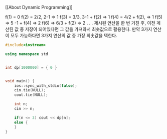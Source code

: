 [[About Dynamic Programming]]

f(1) = 0
f(2) = 2/2, 2-1 => 1
f(3) = 3/3, 3-1 + f(2) => 1
f(4) = 4/2 + f(2), => 1
f(5) => 5 -1 + f(4) => 2
f(6) => 6/3 + f(2) => 2
.
.
.
제시된 연산을 한 번 거친 후, 이전 계산된 값 중 저장이 되어있다면 그 값을 가져와서 최솟값으로 활용한다. 만약 3가지 연산이 모두 가능하다면 3가지 연산의 값 중 가장 최솟값을 택한다.

```cpp
#include<iostream>

using namespace std


int dp[1000000] = { 0 }


void main() {
	ios::sync_with_stdio(false);
    cin.tie(NULL);
    cout.tie(NULL);

	int n;
	cin >> n;

	if(n <= 3) cout << dp[n];
	else {
	}
}
```